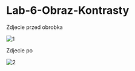 # Lab-6-Obraz-Kontrasty
Zdjecie przed obrobka

![1](https://user-images.githubusercontent.com/80647495/122401303-c13fa480-cf7c-11eb-949c-51c5877566c2.png)



Zdjecie po


![2](https://user-images.githubusercontent.com/80647495/122401273-bc7af080-cf7c-11eb-9e33-5b38fdf2cd56.png)

